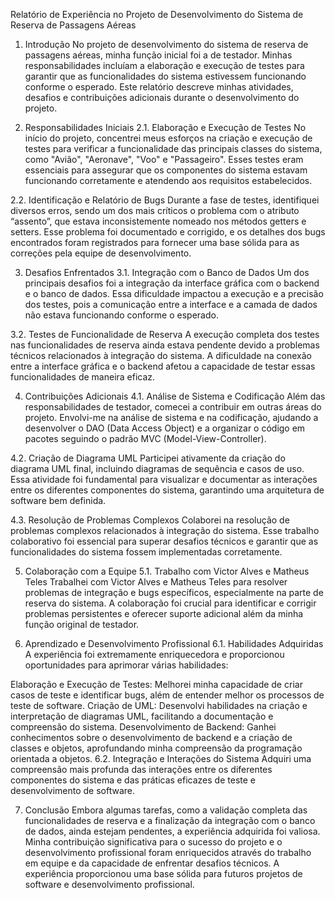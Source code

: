 Relatório de Experiência no Projeto de Desenvolvimento do Sistema de Reserva de Passagens Aéreas
1. Introdução
No projeto de desenvolvimento do sistema de reserva de passagens aéreas, minha função inicial foi a de testador. Minhas responsabilidades incluíam a elaboração e execução de testes para garantir que as funcionalidades do sistema estivessem funcionando conforme o esperado. Este relatório descreve minhas atividades, desafios e contribuições adicionais durante o desenvolvimento do projeto.

2. Responsabilidades Iniciais
2.1. Elaboração e Execução de Testes
No início do projeto, concentrei meus esforços na criação e execução de testes para verificar a funcionalidade das principais classes do sistema, como "Avião", "Aeronave", "Voo" e "Passageiro". Esses testes eram essenciais para assegurar que os componentes do sistema estavam funcionando corretamente e atendendo aos requisitos estabelecidos.

2.2. Identificação e Relatório de Bugs
Durante a fase de testes, identifiquei diversos erros, sendo um dos mais críticos o problema com o atributo “assento”, que estava inconsistemente nomeado nos métodos getters e setters. Esse problema foi documentado e corrigido, e os detalhes dos bugs encontrados foram registrados para fornecer uma base sólida para as correções pela equipe de desenvolvimento.

3. Desafios Enfrentados
3.1. Integração com o Banco de Dados
Um dos principais desafios foi a integração da interface gráfica com o backend e o banco de dados. Essa dificuldade impactou a execução e a precisão dos testes, pois a comunicação entre a interface e a camada de dados não estava funcionando conforme o esperado.

3.2. Testes de Funcionalidade de Reserva
A execução completa dos testes nas funcionalidades de reserva ainda estava pendente devido a problemas técnicos relacionados à integração do sistema. A dificuldade na conexão entre a interface gráfica e o backend afetou a capacidade de testar essas funcionalidades de maneira eficaz.

4. Contribuições Adicionais
4.1. Análise de Sistema e Codificação
Além das responsabilidades de testador, comecei a contribuir em outras áreas do projeto. Envolvi-me na análise de sistema e na codificação, ajudando a desenvolver o DAO (Data Access Object) e a organizar o código em pacotes seguindo o padrão MVC (Model-View-Controller).

4.2. Criação de Diagrama UML
Participei ativamente da criação do diagrama UML final, incluindo diagramas de sequência e casos de uso. Essa atividade foi fundamental para visualizar e documentar as interações entre os diferentes componentes do sistema, garantindo uma arquitetura de software bem definida.

4.3. Resolução de Problemas Complexos
Colaborei na resolução de problemas complexos relacionados à integração do sistema. Esse trabalho colaborativo foi essencial para superar desafios técnicos e garantir que as funcionalidades do sistema fossem implementadas corretamente.

5. Colaboração com a Equipe
5.1. Trabalho com Victor Alves e Matheus Teles
Trabalhei com Victor Alves e Matheus Teles para resolver problemas de integração e bugs específicos, especialmente na parte de reserva do sistema. A colaboração foi crucial para identificar e corrigir problemas persistentes e oferecer suporte adicional além da minha função original de testador.

6. Aprendizado e Desenvolvimento Profissional
6.1. Habilidades Adquiridas
A experiência foi extremamente enriquecedora e proporcionou oportunidades para aprimorar várias habilidades:

Elaboração e Execução de Testes: Melhorei minha capacidade de criar casos de teste e identificar bugs, além de entender melhor os processos de teste de software.
Criação de UML: Desenvolvi habilidades na criação e interpretação de diagramas UML, facilitando a documentação e compreensão do sistema.
Desenvolvimento de Backend: Ganhei conhecimentos sobre o desenvolvimento de backend e a criação de classes e objetos, aprofundando minha compreensão da programação orientada a objetos.
6.2. Integração e Interações do Sistema
Adquiri uma compreensão mais profunda das interações entre os diferentes componentes do sistema e das práticas eficazes de teste e desenvolvimento de software.

7. Conclusão
Embora algumas tarefas, como a validação completa das funcionalidades de reserva e a finalização da integração com o banco de dados, ainda estejam pendentes, a experiência adquirida foi valiosa. Minha contribuição significativa para o sucesso do projeto e o desenvolvimento profissional foram enriquecidos através do trabalho em equipe e da capacidade de enfrentar desafios técnicos. A experiência proporcionou uma base sólida para futuros projetos de software e desenvolvimento profissional.